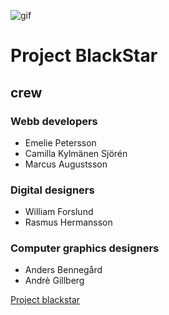 

![gif](http://giphygifs.s3.amazonaws.com/media/11V6rs3BsLzVcs/giphy.gif)

# Project BlackStar


## crew
### Webb developers
* Emelie Petersson
* Camilla Kylmänen Sjörén 
* Marcus Augustsson 


### Digital designers
* William Forslund 
* Rasmus Hermansson 

### Computer graphics designers
* Anders Bennegård 
* Andrè Gillberg 


[Project blackstar](https://project-blackstar13.netlify.com/)

